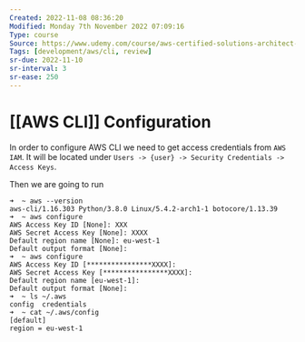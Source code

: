 ```yaml
---
Created: 2022-11-08 08:36:20
Modified: Monday 7th November 2022 07:09:16
Type: course
Source: https://www.udemy.com/course/aws-certified-solutions-architect-associate-saa-c01/?xref=E0Aed11STH4LPUQvCz0GJFABTmM=
Tags: [development/aws/cli, review]
sr-due: 2022-11-10
sr-interval: 3
sr-ease: 250
---
```


# [[AWS CLI]] Configuration

In order to configure AWS CLI we need to get access credentials from `AWS IAM`. It will be located under `Users -> {user} -> Security Credentials -> Access Keys`.

Then we are going to run

```
➜  ~ aws --version
aws-cli/1.16.303 Python/3.8.0 Linux/5.4.2-arch1-1 botocore/1.13.39
➜  ~ aws configure
AWS Access Key ID [None]: XXX
AWS Secret Access Key [None]: XXXX
Default region name [None]: eu-west-1
Default output format [None]: 
➜  ~ aws configure
AWS Access Key ID [****************XXXX]: 
AWS Secret Access Key [****************XXXX]: 
Default region name [eu-west-1]: 
Default output format [None]: 
➜  ~ ls ~/.aws
config  credentials
➜  ~ cat ~/.aws/config 
[default]
region = eu-west-1

```